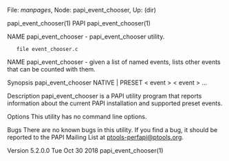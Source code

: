 File: *manpages*,  Node: papi_event_chooser,  Up: (dir)

papi_event_chooser(1)                PAPI                papi_event_chooser(1)



NAME
       papi_event_chooser - papi_event_chooser utility.

       file event_chooser.c

NAME
       papi_event_chooser - given a list of named events, lists other events
       that can be counted with them.

Synopsis
       papi_event_chooser NATIVE | PRESET < event > < event > ...

Description
       papi_event_chooser is a PAPI utility program that reports information
       about the current PAPI installation and supported preset events.

Options
       This utility has no command line options.

Bugs
       There are no known bugs in this utility. If you find a bug, it should
       be reported to the PAPI Mailing List at ptools-perfapi@ptools.org.



Version 5.2.0.0                 Tue Oct 30 2018          papi_event_chooser(1)
